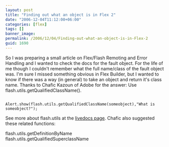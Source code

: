 ```yaml
---
layout: post
title: "Finding out what an object is in Flex 2"
date: "2006-12-04T11:12:00+06:00"
categories: [flex]
tags: []
banner_image: 
permalink: /2006/12/04/Finding-out-what-an-object-is-in-Flex-2
guid: 1690
---
```


So I was preparing a small article on Flex/Flash Remoting and Error Handling and I wanted to check the docs for the fault object. For the life of me though I couldn't remember what the full name/class of the fault object was. I'm sure I missed something obvious in Flex Builder, but I wanted to know if there was a way (in general) to take an object and return it's class name. Thanks to Chafic Kazoun of Adobe for the answer: Use flash.utils.getQualifiedClassName().

<code>
Alert.show(flash.utils.getQualifiedClassName(someobject),"What is someobject?");
</code>

See more about flash.utils at the <a href="http://livedocs.macromedia.com/flex/2/langref/flash/utils/package-detail.html">livedocs page</a>. Chafic also suggested these related functions: 

flash.utils.getDefinitionByName<br>
flash.utils.getQualifiedSuperclassName<br>